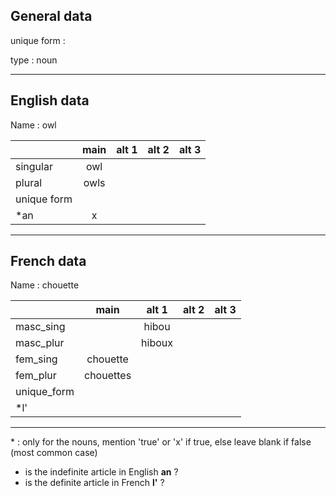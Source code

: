 ## General data

unique form :

type : noun

---

## English data

Name : owl

|             | main | alt 1 | alt 2 | alt 3 |
| :---------- | :--: | :---: | :---: | ----- |
| singular    | owl  |       |       |       |
| plural      | owls |       |       |       |
| unique form |      |       |       |       |
| \*an        |  x   |       |       |       |

---

## French data

Name : chouette

|             |   main    | alt 1  | alt 2 | alt 3 |
| :---------- | :-------: | :----: | :---: | :---: |
| masc_sing   |           | hibou  |       |       |
| masc_plur   |           | hiboux |       |       |
| fem_sing    | chouette  |        |       |       |
| fem_plur    | chouettes |        |       |       |
| unique_form |           |        |       |       |
| \*l'        |           |        |       |       |

---

\* : only for the nouns, mention 'true' or 'x' if true, else leave blank if false (most common case)

- is the indefinite article in English **an** ?
- is the definite article in French **l'** ?
